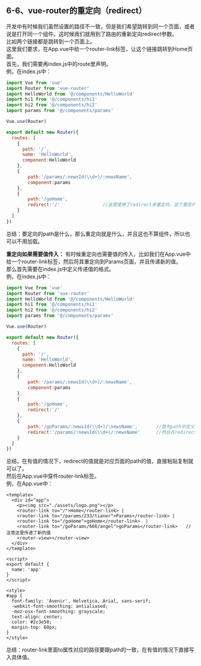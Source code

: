 ## 6-6、vue-router的重定向（redirect）
开发中有时候我们虽然设置的路径不一致，但是我们希望跳转到同一个页面，或者说是打开同一个组件。这时候我们就用到了路由的重新定向redirect参数。<br>
比如两个链接都是跳转到一个页面上。<br>
这里我们要求，在App.vue中给一个router-link标签，让这个链接跳转到Home页面。<br>
首先，我们需要再index.js中的route里声明。<br>
例，在index.js中：<br>
```javascript
import Vue from 'vue'
import Router from 'vue-router'
import HelloWorld from '@/components/HelloWorld'
import hi1 from '@/components/hi1'
import hi2 from '@/components/hi2'
import params from '@/components/params'

Vue.use(Router)

export default new Router({
  routes: [
    {
      path: '/',
      name: 'HelloWorld',
      component:HelloWorld
    },
    {
    	path:'/params/:newsId(\\d+)/:newsName',
    	component:params
    },
    {
    	path:'/goHome',
    	redirect:'/'  				//这里使用了redirect来重定向，这个重定向后面的值为要定向的路径
    } 
  ]
})
```
总结：要定向的path是什么，那么重定向就是什么，并且这也不算组件，所以也可以不用加载。<br>

**重定向如果需要值传入：**
有时候重定向也需要值的传入，比如我们在App.vue中给一个router-link标签，然后将其重定向到Params页面，并且传递新的值。<br>
那么首先需要在index.js中定义传递值的格式。<br>
例，在index.js中：
```javascript
import Vue from 'vue'
import Router from 'vue-router'
import HelloWorld from '@/components/HelloWorld'
import hi1 from '@/components/hi1'
import hi2 from '@/components/hi2'
import params from '@/components/params'

Vue.use(Router)

export default new Router({
  routes: [
    {
      path: '/',
      name: 'HelloWorld',
      component:HelloWorld
    },
    {
    	path:'/params/:newsId(\\d+)/:newsName',
    	component:params
    },
    {
    	path:'/goHome',
    	redirect:'/'
    },
    {
    	path:'/goParams/:newsId(\\d+)/:newsName',		//首先path中定义数值的格式，	
    	redirect:'/params/:newsId(\\d+)/:newsName' 		//然后在redirect中定向好页面
    }
  ]
})
```
总结，在有值的情况下，redirect的值就是对应页面的path的值，直接粘贴复制就可以了。<br>
然后在App.vue中穿件router-link标签。<br>
例，在App.vue中：<br>
```vue
<template>
  <div id="app">
    <p><img src="./assets/logo.png"></p>
    <router-link to="/">Home</router-link> |
    <router-link to="/params/233/tianer">Params</router-link> |
    <router-link to="/goHome">goHome</router-link>  |
    <router-link to="/goParams/666/angel">goParams</router-link>   //注意这里传递了新的值
    <router-view></router-view>
  </div>
</template>

<script>
export default {
  name: 'app'
}
</script>

<style>
#app {
  font-family: 'Avenir', Helvetica, Arial, sans-serif;
  -webkit-font-smoothing: antialiased;
  -moz-osx-font-smoothing: grayscale;
  text-align: center;
  color: #2c3e50;
  margin-top: 60px;
}
</style>
```
总结：router-link里面to属性对应的路径要跟path的一致，在有值的情况下直接写入具体值。<br>